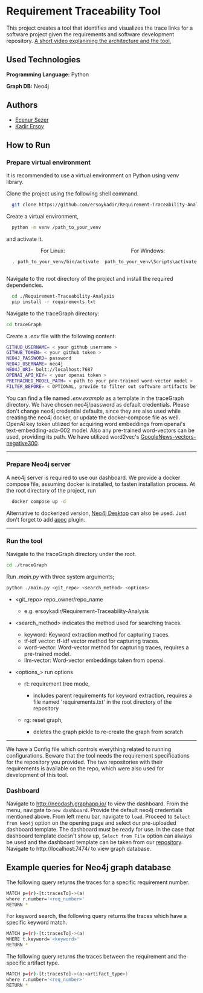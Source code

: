 
# Requirement Traceability Tool

This project creates a tool that identifies and visualizes the trace links for a software project given the requirements and software development repository.
[A short video explanining the architecture and the tool.](https://www.youtube.com/watch?v=DhbpC6D7EeE)

## Used Technologies

**Programming Language:** Python

**Graph DB:** Neo4j

  
## Authors

- [Ecenur Sezer](https://www.github.com/codingAku)
- [Kadir Ersoy](https://www.github.com/ersoykadir) 


  
## How to Run

<!---
The project needs Python=3.10.0 to operate. 
You can download it by clicking [here](https://www.python.org/downloads/release/python-3100/).
-->

### Prepare virtual environment

It is recommended to use a virtual environment on Python using _venv_ library.

Clone the project using the following shell command.

```bash
  git clone https://github.com/ersoykadir/Requirement-Traceability-Analysis.git
```

Create a virtual environment,
```bash
  python -m venv /path_to_your_venv
```
and activate it.
<div style="text-align: center; display: grid; grid-template-columns: 1fr 1fr">
  <div>
  For Linux:

  ```bash
    . path_to_your_venv/bin/activate
  ```
  </div>
  <div>
  For Windows:

  ```bash
    path_to_your_venv\Scripts\activate
  ```
  </div>
</div>

Navigate to the root directory of the project and install the required dependencies.

```bash
  cd ./Requirement-Traceability-Analysis
  pip install -r requirements.txt
```
Navigate to the traceGraph directory:
```bash
cd traceGraph
```
Create a _.env_ file with the following content:
 
```bash
GITHUB_USERNAME= < your github username >
GITHUB_TOKEN= < your github token >
NEO4J_PASSWORD= password
NEO4J_USERNAME= neo4j
NEO4J_URI= bolt://localhost:7687
OPENAI_API_KEY= < your openai token >
PRETRAINED_MODEL_PATH= < path to your pre-trained word-vector model >
FILTER_BEFORE= < OPTIONAL, provide to filter out software artifacts before a certain date >
```
You can find a file named _.env.example_ as a template in the traceGraph directory. We have chosen neo4j/password as default credentials. Please don't change neo4j credential defaults, since they are also used while creating the neo4j docker, or update the docker-compose file as well.
OpenAI key token utilized for acquiring word embeddings from openai's text-embedding-ada-002 model. Also any pre-trained word-vectors can be used, providing its path. We have utilized word2vec's [GoogleNews-vectors-negative300](https://drive.google.com/file/d/0B7XkCwpI5KDYNlNUTTlSS21pQmM/edit?resourcekey=0-wjGZdNAUop6WykTtMip30g).

-----
### Prepare Neo4j server

A neo4j server is required to use our dashboard. We provide a docker compose file, assuming docker is installed, to fasten installation process. At the root directory of the project, run
```bash
  docker compose up -d
```

Alternative to dockerized version, [Neo4j Desktop](https://neo4j.com/download/) can also be used. Just don't forget to add [apoc](https://neo4j.com/labs/apoc/4.4/installation/) plugin.

-----
### Run the tool
Navigate to the traceGraph directory under the root.
```bash
cd ./traceGraph
```

Run _.main.py_ with three system arguments; 

```bash
python ./main.py <git_repo> <search_method> <options>
```

- <git_repo>  repo_owner/repo_name 
  - e.g. ersoykadir/Requirement-Traceability-Analysis

- <search_method> indicates the method used for searching traces.
  - keyword:  Keyword extraction method for capturing traces.
  - tf-idf vector: tf-idf vector method for capturing traces.
  - word-vector: Word-vector method for capturing traces, requires a pre-trained model.
  - llm-vector: Word-vector embeddings taken from openai.

- <options_> run options

  - rt:    requirement tree mode,
    - includes parent requirements for keyword extraction, requires a file named 'requirements.txt' in the root directory of the repository
          
  - rg:    reset graph, 
    - deletes the graph pickle to re-create the graph from scratch

---------

We have a Config file which controls everything related to running configurations. Beware that the tool needs the requirement specifications for the repository you provided. The two repositories with their requirements is available on the repo, which were also used for development of this tool.

### Dashboard

Navigate to http://neodash.graphapp.io/ to view the dashboard. From the menu, navigate to `new dashboard`. Provide the default neo4j credentials mentioned above. From left menu bar, navigate to `load`. Proceed to `Select from Neo4j` option on the opening page and select our pre-uploaded dashboard template. The dashboard must be ready for use. In the case that dashboard template doesn't show up, `Select from File` option can always be used and the dashboard template can be taken from our [repository](https://github.com/ersoykadir/Requirement-Traceability-Analysis/blob/main/dashboard-template.json). 
Navigate to http://localhost:7474/ to view graph database.

  
## Example queries for Neo4j graph database

The following query returns the traces for a specific requirement number.

```bash
MATCH p=(r)-[t:tracesTo]->(a) 
where r.number='<req_number>'
RETURN *
```

For keyword search, the following query returns the traces which have a specific keyword match.

```bash
MATCH p=(r)-[t:tracesTo]->(a) 
WHERE t.keyword='<keyword>'
RETURN *
```

The following query returns the traces between the requirement and the specific artifact type.

```bash
MATCH p=(r)-[t:tracesTo]->(a:<artifact_type>) 
where r.number='<req_number>'
RETURN *
```
  
